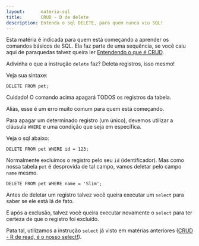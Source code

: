 ```yaml
---
layout:      materia-sql
title:       CRUD - D de delete
description: Entenda o sql DELETE, para quem nunca viu SQL!
---
```


Esta matéria é indicada para quem está começando a aprender os comandos básicos de SQL. Ela faz parte de uma sequência, se
você caiu aqui de paraquedas talvez queira ler [Entendendo o que é CRUD](../mysql-crud).

Adivinha o que a instrução `delete` faz? Deleta registros, isso mesmo!

Veja sua sintaxe:

    DELETE FROM pet;

Cuidado! O comando acima apagará TODOS os registros da tabela.

Aliás, esse é um erro muito comum para quem está começando.

Para apagar um determinado registro (um único), devemos utilizar a cláusula `WHERE` e uma condição que seja em específica.

Veja o sql abaixo:

    DELETE FROM pet WHERE id = 123;

Normalmente excluímos o registro pelo seu `id` (identificador). Mas como nossa tabela `pet` é desprovida de tal campo,
vamos deletar pelo campo `name` mesmo.

    DELETE FROM pet WHERE name = 'Slim';
    

Antes de deletar um registro talvez você queira executar um `select` para saber se ele está lá de fato.

E após a exclusão, talvez você queira executar novamente o `select` para ter certeza de que o registro foi excluído.

Pata tal, utilizamos a instrução `select` já visto em matérias anteriores ([CRUD - R de read, é o nosso select!](../mysql-crud-read/)).
